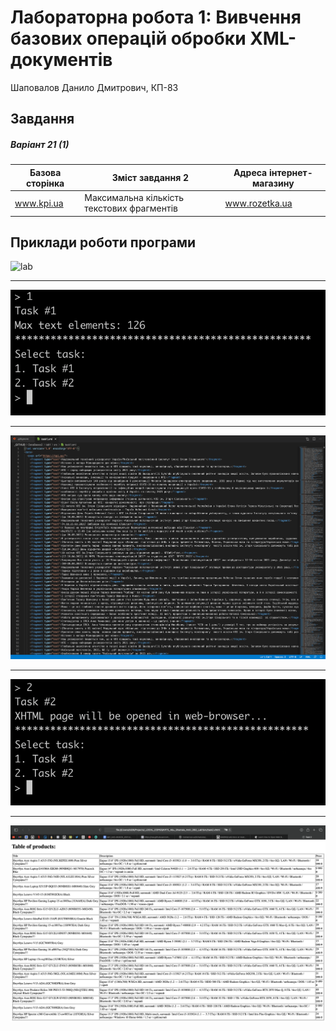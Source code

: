 # Лабораторна робота 1: Вивчення базових операцій обробки XML-документів

Шаповалов Данило Дмитрович, КП-83

## Завдання
##### Варіант 21 (1)
| Базова сторінка | Зміст завдання 2     | Адреса інтернет-магазину |
|------------------------------|----------------------|---------------------------------------|
| www.kpi.ua | Максимальна кількість текстових фрагментів | www.rozetka.ua |

## Приклади роботи програми

![lab](screenshots/spyder_works.png)
___
![lab](screenshots/task1.png)
___
![lab](screenshots/task1_res.png)
___
![lab](screenshots/task2.png)
___
![lab](screenshots/task2_res.png)
